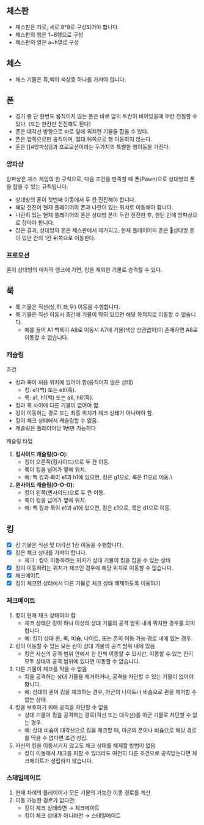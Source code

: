 ## 체스판

- 체스판은 가로, 세로 8*8로 구성되어야 합니다.
- 체스판의 행은 1~8행으로 구성
- 체스판의 열은 a~h열로 구성

## 체스

- 체스 기물은 흑,백의 색상중 하나를 가져야 합니다.

## 폰

- 경기 중 단 한번도 움직이지 않는 폰은 바로 앞의 두칸이 비어있을때 두칸 전질할 수 있다. (또는 한칸만 전진해도 된다)
- 폰은 대각선 방향으로 바로 앞에 위치한 기물을 잡을 수 있다.
- 폰은 앞쪽으로만 움직이며, 절대 뒤쪽으로 행 이동하지 않는다.
- 폰은 [[#앙파상]]과 프로모션이라는 두가지의 특별한 행이동을 가진다.

### 앙파상

앙파상은 체스 게임의 한 규칙으로, 다음 조건을 만족할 때 폰(Pawn)으로 상대방의 폰을 잡을 수 있는 규칙입니다.

- 상대방의 폰이 첫번째 이동에서 두 칸 전진해야 합니다.
- 해당 전진이 현재 플레이어의 폰과 나란이 있는 위치로 이동해야 합니다.
- 나란히 있는 현재 플레이어의 폰은 상대방 폰이 두칸 전진한 후, 한턴 안에 앙파상으로 잡아야 합니다.
- 잡은 결과, 상대방의 폰은 체스판에서 제거되고, 현재 플레이어의 폰은 상대방 폰이 있던 칸의 1칸 뒤쪽으로 이동한다.

### 프로모션

폰이 상대방의 마지막 랭크에 가면, 킹을 제외한 기물로 승격할 수 있다.

## 룩

- 룩 기물은 직선(상,하,좌,우) 이동을 수행합니다.
- 룩 기물은 직선 이동시 중간에 기물이 막혀 있으면 해당 목적지로 이동할 수 없습니다.
    - 예를 들어 A1 백룩이 A8로 이동시 A7에 기물(색상 상관없이)이 존재하면 A8로 이동할 수 없습니다.

### 캐슬링

조건

- 킹과 룩이 처음 위치에 있어야 함(움직이지 않은 상태)
    - 킹: e1(백) 또는 e8(흑).
    - 룩: a1, h1(백) 또는 a8, h8(흑).
- 킹과 룩 사이에 다른 기물이 없어야 함.
- 킹이 이동하는 경로 또는 최종 위치가 체크 상태가 아니어야 함.
- 킹이 체크 상태에서 캐슬링할 수 없음.
- 캐슬링은 플레이어당 1번만 가능하다

캐슬링 타입

1. **킹사이드 캐슬링(O-O):**
    - 킹이 오른쪽(킹사이드)으로 두 칸 이동.
    - 룩이 킹을 넘어가 옆에 위치.
    - 예: 백 킹과 룩이 e1과 h1에 있으면, 킹은 g1으로, 룩은 f1으로 이동.\
2. **퀸사이드 캐슬링(O-O-O):**
    - 킹이 왼쪽(퀸사이드)으로 두 칸 이동.
    - 룩이 킹을 넘어가 옆에 위치.
    - 예: 백 킹과 룩이 e1과 a1에 있으면, 킹은 c1으로, 룩은 d1으로 이동.

## 킹

- [x] 킹 기물은 직선 및 대각선 1칸 이동을 수행합니다.
- [x] 킹은 체크 상태를 가져야 합니다.
    - 체크 : 킹이 이동하려는 위치가 상대 기물이 킹을 잡을 수 있는 상태
- [x] 킹이 이동하려는 위치가 체크인 경우에 해당 위치로 이동할 수 없습니다.
- [x] 체크메이트
- [x] 킹이 체크인 상태에서 다른 기물로 체크 상태 해제하도록 이동하기

### 체크메이트

1. 킹이 현재 체크 상태여야 함
    - 체크 상태란 킹이 하나 이상의 상대 기물의 공격 범위 내에 위치한 경우를 의미합니다.
    - 예: 킹이 상대 퀸, 룩, 비숍, 나이트, 또는 폰의 이동 가능 경로 내에 있는 경우.
2. 킹이 이동할 수 있는 모든 칸이 상대 기물의 공격 범위 내에 있음
    - 킹은 자신의 공격 범위 안에서 한 칸씩 이동할 수 있지만, 이동할 수 있는 칸이 모두 상대의 공격 범위에 있다면 이동할 수 없습니다.
3. 다른 기물이 체크를 막을 수 없음
    - 킹을 공격하는 상대 기물을 제거하거나, 공격을 차단할 수 있는 기물이 없어야 합니다.
    - 예: 상대의 퀸이 킹을 체크하는 경우, 아군의 나이트나 비숍으로 퀸을 제거할 수 없는 상태.
4. 킹을 보호하기 위해 공격을 차단할 수 없음
    - 상대 기물이 킹을 공격하는 경로(직선 또는 대각선)를 아군 기물로 차단할 수 없는 경우.
    - 예: 상대 비숍이 대각선으로 킹을 체크할 때, 아군의 폰이나 비숍으로 해당 경로를 막을 수 없다면 조건 성립.
5. 자신의 킹을 이동시키지 않고도 체크 상태를 해제할 방법이 없음
    - 킹이 이동해서 체크를 피할 수 있더라도 여전히 다른 조건으로 공격받는다면 체크메이트가 성립하지 않습니다.

### 스테일메이트

1. 현재 차례의 플레이어가 모든 기물의 가능한 이동 경로를 계산.
2. 이동 가능한 경로가 없다면:
    - 킹이 체크 상태라면 → 체크메이트
    - 킹이 체크 상태가 아니라면 → 스테일메이트
